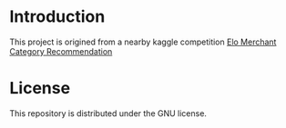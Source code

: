 # Introduction

This project is origined from
a nearby kaggle competition [Elo Merchant Category Recommendation](https://www.kaggle.com/c/elo-merchant-category-recommendation)

# License

This repository is distributed under the GNU license.
